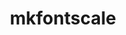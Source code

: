 ---
title: "mkfontscale"
layout: cache
category: package
meta: {"versions": ["1.1.2"], "compilers": ["gcc@8.3.1", "gcc@9.3.0", "gcc@7.5.0", "gcc@7.3.1", "gcc@7.3.0"]}
spec_files: 
 - "mkfontscale@1.1.2%gcc@9.3.0 arch=linux-ubuntu20.04-ppc64le ^bzip2@1.0.8%gcc@9.3.0~debug~pic+shared arch=linux-ubuntu20.04-ppc64le ^freetype@2.10.4%gcc@9.3.0 arch=linux-ubuntu20.04-ppc64le ^libfontenc@1.1.3%gcc@9.3.0 arch=linux-ubuntu20.04-ppc64le ^libpng@1.2.57%gcc@9.3.0 arch=linux-ubuntu20.04-ppc64le ^xproto@7.0.31%gcc@9.3.0 arch=linux-ubuntu20.04-ppc64le ^zlib@1.2.11%gcc@9.3.0+optimize+pic+shared arch=linux-ubuntu20.04-ppc64le": spec-0.json
 - "mkfontscale@1.1.2%gcc@7.3.0 arch=linux-ubuntu18.04-x86_64 ^bzip2@1.0.8%gcc@7.3.0+shared arch=linux-ubuntu18.04-x86_64 ^freetype@2.10.1%gcc@7.3.0 arch=linux-ubuntu18.04-x86_64 ^libfontenc@1.1.3%gcc@7.3.0 arch=linux-ubuntu18.04-x86_64 ^libpng@1.6.37%gcc@7.3.0 arch=linux-ubuntu18.04-x86_64 ^zlib@1.2.11%gcc@7.3.0+optimize+pic+shared arch=linux-ubuntu18.04-x86_64": spec-1.json
 - "mkfontscale@1.1.2%gcc@7.5.0 arch=linux-ubuntu18.04-x86_64 ^bzip2@1.0.8%gcc@7.5.0~debug~pic+shared arch=linux-ubuntu18.04-x86_64 ^freetype@2.10.4%gcc@7.5.0 arch=linux-ubuntu18.04-x86_64 ^libfontenc@1.1.3%gcc@7.5.0 arch=linux-ubuntu18.04-x86_64 ^libpng@1.6.37%gcc@7.5.0 arch=linux-ubuntu18.04-x86_64 ^xproto@7.0.31%gcc@7.5.0 arch=linux-ubuntu18.04-x86_64 ^zlib@1.2.11%gcc@7.5.0+optimize+pic+shared arch=linux-ubuntu18.04-x86_64": spec-2.json
 - "mkfontscale@1.1.2%gcc@8.3.1 arch=linux-rhel8-ppc64le ^bzip2@1.0.8%gcc@8.3.1~debug~pic+shared arch=linux-rhel8-ppc64le ^freetype@2.10.4%gcc@8.3.1 arch=linux-rhel8-ppc64le ^libfontenc@1.1.3%gcc@8.3.1 arch=linux-rhel8-ppc64le ^libpng@1.6.37%gcc@8.3.1 arch=linux-rhel8-ppc64le ^xproto@7.0.31%gcc@8.3.1 arch=linux-rhel8-ppc64le ^zlib@1.2.11%gcc@8.3.1+optimize+pic+shared arch=linux-rhel8-ppc64le": spec-3.json
 - "mkfontscale@1.1.2%gcc@8.3.1 arch=linux-rhel8-x86_64 ^bzip2@1.0.8%gcc@8.3.1~debug~pic+shared arch=linux-rhel8-x86_64 ^freetype@2.10.4%gcc@8.3.1 arch=linux-rhel8-x86_64 ^libfontenc@1.1.3%gcc@8.3.1 arch=linux-rhel8-x86_64 ^libpng@1.6.37%gcc@8.3.1 arch=linux-rhel8-x86_64 ^xproto@7.0.31%gcc@8.3.1 arch=linux-rhel8-x86_64 ^zlib@1.2.11%gcc@8.3.1+optimize+pic+shared arch=linux-rhel8-x86_64": spec-4.json
 - "mkfontscale@1.1.2%gcc@7.3.0 arch=linux-rhel7-x86_64 ^bzip2@1.0.8%gcc@7.3.0+shared arch=linux-rhel7-x86_64 ^freetype@2.10.1%gcc@7.3.0 arch=linux-rhel7-x86_64 ^libfontenc@1.1.3%gcc@7.3.0 arch=linux-rhel7-x86_64 ^libpng@1.6.37%gcc@7.3.0 arch=linux-rhel7-x86_64 ^zlib@1.2.11%gcc@7.3.0+optimize+pic+shared arch=linux-rhel7-x86_64": spec-5.json
 - "mkfontscale@1.1.2%gcc@9.3.0 arch=linux-rhel7-ppc64le ^bzip2@1.0.8%gcc@9.3.0~debug~pic+shared arch=linux-rhel7-ppc64le ^freetype@2.10.4%gcc@9.3.0 arch=linux-rhel7-ppc64le ^libfontenc@1.1.3%gcc@9.3.0 arch=linux-rhel7-ppc64le ^libpng@1.6.37%gcc@9.3.0 arch=linux-rhel7-ppc64le ^xproto@7.0.31%gcc@9.3.0 arch=linux-rhel7-ppc64le ^zlib@1.2.11%gcc@9.3.0+optimize+pic+shared arch=linux-rhel7-ppc64le": spec-6.json
 - "mkfontscale@1.1.2%gcc@9.3.0 arch=linux-ubuntu20.04-ppc64le ^bzip2@1.0.8%gcc@9.3.0~debug~pic+shared arch=linux-ubuntu20.04-ppc64le ^freetype@2.10.4%gcc@9.3.0 arch=linux-ubuntu20.04-ppc64le ^libfontenc@1.1.3%gcc@9.3.0 arch=linux-ubuntu20.04-ppc64le ^libpng@1.6.37%gcc@9.3.0 arch=linux-ubuntu20.04-ppc64le ^xproto@7.0.31%gcc@9.3.0 arch=linux-ubuntu20.04-ppc64le ^zlib@1.2.11%gcc@9.3.0+optimize+pic+shared arch=linux-ubuntu20.04-ppc64le": spec-7.json
 - "mkfontscale@1.1.2%gcc@9.3.0 arch=linux-rhel7-x86_64 ^bzip2@1.0.8%gcc@9.3.0~debug~pic+shared arch=linux-rhel7-x86_64 ^freetype@2.10.4%gcc@9.3.0 arch=linux-rhel7-x86_64 ^libfontenc@1.1.3%gcc@9.3.0 arch=linux-rhel7-x86_64 ^libpng@1.6.37%gcc@9.3.0 arch=linux-rhel7-x86_64 ^xproto@7.0.31%gcc@9.3.0 arch=linux-rhel7-x86_64 ^zlib@1.2.11%gcc@9.3.0+optimize+pic+shared arch=linux-rhel7-x86_64": spec-8.json
 - "mkfontscale@1.1.2%gcc@7.3.0 arch=linux-centos7-x86_64 ^bzip2@1.0.8%gcc@7.3.0+shared arch=linux-centos7-x86_64 ^freetype@2.10.1%gcc@7.3.0 arch=linux-centos7-x86_64 ^libfontenc@1.1.3%gcc@7.3.0 arch=linux-centos7-x86_64 ^libpng@1.6.37%gcc@7.3.0 arch=linux-centos7-x86_64 ^zlib@1.2.11%gcc@7.3.0+optimize+pic+shared arch=linux-centos7-x86_64": spec-9.json
 - "mkfontscale@1.1.2%gcc@9.3.0 arch=linux-ubuntu20.04-x86_64 ^bzip2@1.0.8%gcc@9.3.0~debug~pic+shared arch=linux-ubuntu20.04-x86_64 ^freetype@2.10.4%gcc@9.3.0 arch=linux-ubuntu20.04-x86_64 ^libfontenc@1.1.3%gcc@9.3.0 arch=linux-ubuntu20.04-x86_64 ^libpng@1.2.57%gcc@9.3.0 arch=linux-ubuntu20.04-x86_64 ^xproto@7.0.31%gcc@9.3.0 arch=linux-ubuntu20.04-x86_64 ^zlib@1.2.11%gcc@9.3.0+optimize+pic+shared arch=linux-ubuntu20.04-x86_64": spec-10.json
 - "mkfontscale@1.1.2%gcc@9.3.0 arch=linux-ubuntu20.04-x86_64 ^bzip2@1.0.8%gcc@9.3.0~debug~pic+shared arch=linux-ubuntu20.04-x86_64 ^freetype@2.10.4%gcc@9.3.0 arch=linux-ubuntu20.04-x86_64 ^libfontenc@1.1.3%gcc@9.3.0 arch=linux-ubuntu20.04-x86_64 ^libpng@1.6.37%gcc@9.3.0 arch=linux-ubuntu20.04-x86_64 ^xproto@7.0.31%gcc@9.3.0 arch=linux-ubuntu20.04-x86_64 ^zlib@1.2.11%gcc@9.3.0+optimize+pic+shared arch=linux-ubuntu20.04-x86_64": spec-11.json
 - "mkfontscale@1.1.2%gcc@7.3.1 arch=linux-amzn2-x86_64 ^bzip2@1.0.8%gcc@7.3.1+shared arch=linux-amzn2-x86_64 ^freetype@2.10.1%gcc@7.3.1 arch=linux-amzn2-x86_64 ^libfontenc@1.1.3%gcc@7.3.1 arch=linux-amzn2-x86_64 ^libpng@1.6.37%gcc@7.3.1 arch=linux-amzn2-x86_64 ^xproto@7.0.31%gcc@7.3.1 arch=linux-amzn2-x86_64 ^zlib@1.2.11%gcc@7.3.1+optimize+pic+shared arch=linux-amzn2-x86_64": spec-12.json
 - "mkfontscale@1.1.2%gcc@7.3.1 arch=linux-amzn2-x86_64 ^bzip2@1.0.8%gcc@7.3.1+shared arch=linux-amzn2-x86_64 ^freetype@2.10.4%gcc@7.3.1 arch=linux-amzn2-x86_64 ^libfontenc@1.1.3%gcc@7.3.1 arch=linux-amzn2-x86_64 ^libpng@1.6.37%gcc@7.3.1 arch=linux-amzn2-x86_64 ^xproto@7.0.31%gcc@7.3.1 arch=linux-amzn2-x86_64 ^zlib@1.2.11%gcc@7.3.1+optimize+pic+shared arch=linux-amzn2-x86_64": spec-13.json
 - "mkfontscale@1.1.2%gcc@7.3.0 arch=linux-rhel8-x86_64 ^bzip2@1.0.8%gcc@7.3.0+shared arch=linux-rhel8-x86_64 ^freetype@2.10.1%gcc@7.3.0 arch=linux-rhel8-x86_64 ^libfontenc@1.1.3%gcc@7.3.0 arch=linux-rhel8-x86_64 ^libpng@1.6.37%gcc@7.3.0 arch=linux-rhel8-x86_64 ^zlib@1.2.11%gcc@7.3.0+optimize+pic+shared arch=linux-rhel8-x86_64": spec-14.json
 - "mkfontscale@1.1.2%gcc@9.3.0 arch=cray-cnl7-haswell ^bzip2@1.0.8%gcc@9.3.0~debug~pic+shared arch=cray-cnl7-haswell ^freetype@2.10.4%gcc@9.3.0 arch=cray-cnl7-haswell ^libfontenc@1.1.3%gcc@9.3.0 arch=cray-cnl7-haswell ^libpng@1.6.37%gcc@9.3.0 arch=cray-cnl7-haswell ^xproto@7.0.31%gcc@9.3.0 arch=cray-cnl7-haswell ^zlib@1.2.11%gcc@9.3.0+optimize+pic+shared arch=cray-cnl7-haswell": spec-15.json
 - "mkfontscale@1.1.2%gcc@7.5.0 arch=linux-ubuntu18.04-ppc64le ^bzip2@1.0.8%gcc@7.5.0~debug~pic+shared arch=linux-ubuntu18.04-ppc64le ^freetype@2.10.4%gcc@7.5.0 arch=linux-ubuntu18.04-ppc64le ^libfontenc@1.1.3%gcc@7.5.0 arch=linux-ubuntu18.04-ppc64le ^libpng@1.6.37%gcc@7.5.0 arch=linux-ubuntu18.04-ppc64le ^xproto@7.0.31%gcc@7.5.0 arch=linux-ubuntu18.04-ppc64le ^zlib@1.2.11%gcc@7.5.0+optimize+pic+shared arch=linux-ubuntu18.04-ppc64le": spec-16.json
 - "mkfontscale@1.1.2%gcc@7.3.0 arch=linux-centos8-x86_64 ^bzip2@1.0.8%gcc@7.3.0+shared arch=linux-centos8-x86_64 ^freetype@2.10.1%gcc@7.3.0 arch=linux-centos8-x86_64 ^libfontenc@1.1.3%gcc@7.3.0 arch=linux-centos8-x86_64 ^libpng@1.6.37%gcc@7.3.0 arch=linux-centos8-x86_64 ^zlib@1.2.11%gcc@7.3.0+optimize+pic+shared arch=linux-centos8-x86_64": spec-17.json

---